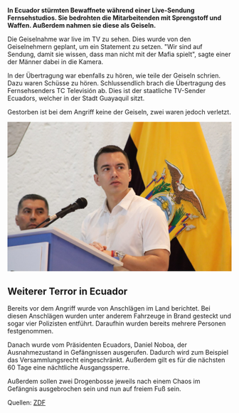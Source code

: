 **In Ecuador stürmten Bewaffnete während einer Live-Sendung Fernsehstudios. Sie bedrohten die Mitarbeitenden mit Sprengstoff und Waffen. Außerdem nahmen sie diese als Geiseln.** 

 
Die Geiselnahme war live im TV zu sehen. Dies wurde von den Geiselnehmern geplant, um ein Statement zu setzen. "Wir sind auf Sendung, damit sie wissen, dass man nicht mit der Mafia spielt", sagte einer der Männer dabei in die Kamera.  

 
In der Übertragung war ebenfalls zu hören, wie teile der Geiseln schrien. Dazu waren Schüsse zu hören. Schlussendlich brach die Übertragung des Fernsehsenders TC Televisión ab. Dies ist der staatliche TV-Sender Ecuadors, welcher in der Stadt Guayaquil sitzt.  

 
Gestorben ist bei dem Angriff keine der Geiseln, zwei waren jedoch verletzt. 

 
![DanielNoboa, Präsident Ecuadors](/assets/images/daniel-noboa.jpg)

 
## Weiterer Terror in Ecuador 


Bereits vor dem Angriff wurde von Anschlägen im Land berichtet. Bei diesen Anschlägen wurden unter anderem Fahrzeuge in Brand gesteckt und sogar vier Polizisten entführt. Daraufhin wurden bereits mehrere Personen festgenommen.  

 
Danach wurde vom Präsidenten Ecuadors, Daniel Noboa, der Ausnahmezustand in Gefängnissen ausgerufen. Dadurch wird zum Beispiel das Versammlungsrecht eingeschränkt. Außerdem gilt es für die nächsten 60 Tage eine nächtliche Ausgangssperre. 

 
Außerdem sollen zwei Drogenbosse jeweils nach einem Chaos im Gefängnis ausgebrochen sein und nun auf freiem Fuß sein. 

Quellen: [ZDF](https://www.zdf.de/nachrichten/politik/ausland/ecuador-bewaffnete-stuermen-tv-studio-geiselnahme-100.html)
